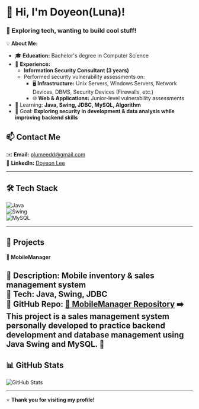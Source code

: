 

<!--
**doyeonLee-Luna/doyeonLee-Luna** is a ✨ _special_ ✨ repository because its `README.md` (this file) appears on your GitHub profile.

Here are some ideas to get you started:

- 🔭 I’m currently working on ...
- 🌱 I’m currently learning ...
- 👯 I’m looking to collaborate on ...
- 🤔 I’m looking for help with ...
- 💬 Ask me about ...
- 📫 How to reach me: ...
- 😄 Pronouns: ...
- ⚡ Fun fact: ...
-->

# 👋 Hi, I'm Doyeon(Luna)!
### 🚀 Exploring tech, wanting to build cool stuff!  

💡 **About Me:**  
- 🎓 **Education:** Bachelor's degree in Computer Science
- 💼 **Experience:**  
  - **Information Security Consultant (3 years)**  
  - Performed security vulnerability assessments on:  
    - 🖥 **Infrastructure:** Unix Servers, Windows Servers, Network Devices, DBMS, Security Devices (Firewalls, etc.)  
    - 🌐 **Web & Applications:** Junior-level vulnerability assessments  
- 🌱 Learning: **Java, Swing, JDBC, MySQL, Algorithm**  
- 🎯 Goal: **Exploring security in development & data analysis while improving backend skills**

## 📫 Contact Me  
✉️ **Email:** [plumeedd@gmail.com](mailto:plumeedd@gmail.com)  
🔗 **LinkedIn:** [Doyeon Lee](https://www.linkedin.com/in/doyeon-lee-1647b8341/)  

---

## 🛠 Tech Stack  
![Java](https://img.shields.io/badge/Java-007396?style=flat-square&logo=java&logoColor=white)  
![Swing](https://img.shields.io/badge/Swing-0095D5?style=flat-square&logo=oracle&logoColor=white)  
![MySQL](https://img.shields.io/badge/MySQL-4479A1?style=flat-square&logo=mysql&logoColor=white)  

---

## 📌 Projects  
#### 📱 MobileManager  
🔹 **Description:** Mobile inventory & sales management system  
🔹 **Tech:** Java, Swing, JDBC  
🔹 **GitHub Repo:** [🔗 MobileManager Repository](https://github.com/doyeonLee-Luna/Project/tree/main/URECA_MiniProject_ldy/src/app/phone)
➡️ This project is a sales management system personally developed to practice backend development and database management using Java Swing and MySQL. 🚀
---

## 📊 GitHub Stats  
![GitHub Stats](https://github-readme-stats.vercel.app/api?username=사용자명&show_icons=true&theme=dark)

---
⭐ **Thank you for visiting my profile!**

